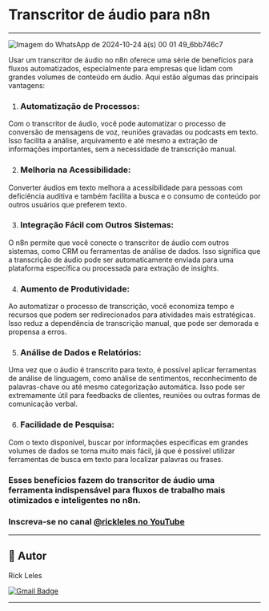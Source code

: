 # Transcritor de áudio para n8n
---
![Imagem do WhatsApp de 2024-10-24 à(s) 00 01 49_6bb746c7](https://github.com/user-attachments/assets/f6609e9c-4ca7-4e3d-b153-c64867ec1690)

Usar um transcritor de áudio no n8n oferece uma série de benefícios para fluxos automatizados, especialmente para empresas que lidam com grandes volumes de conteúdo em áudio. Aqui estão algumas das principais vantagens:

1. ### Automatização de Processos:
Com o transcritor de áudio, você pode automatizar o processo de conversão de mensagens de voz, reuniões gravadas ou podcasts em texto. Isso facilita a análise, arquivamento e até mesmo a extração de informações importantes, sem a necessidade de transcrição manual.

2. ### Melhoria na Acessibilidade:
Converter áudios em texto melhora a acessibilidade para pessoas com deficiência auditiva e também facilita a busca e o consumo de conteúdo por outros usuários que preferem texto.

3. ### Integração Fácil com Outros Sistemas:
O n8n permite que você conecte o transcritor de áudio com outros sistemas, como CRM ou ferramentas de análise de dados. Isso significa que a transcrição de áudio pode ser automaticamente enviada para uma plataforma específica ou processada para extração de insights.

4. ### Aumento de Produtividade:
Ao automatizar o processo de transcrição, você economiza tempo e recursos que podem ser redirecionados para atividades mais estratégicas. Isso reduz a dependência de transcrição manual, que pode ser demorada e propensa a erros.

5. ### Análise de Dados e Relatórios:
Uma vez que o áudio é transcrito para texto, é possível aplicar ferramentas de análise de linguagem, como análise de sentimentos, reconhecimento de palavras-chave ou até mesmo categorização automática. Isso pode ser extremamente útil para feedbacks de clientes, reuniões ou outras formas de comunicação verbal.

6. ### Facilidade de Pesquisa:
Com o texto disponível, buscar por informações específicas em grandes volumes de dados se torna muito mais fácil, já que é possível utilizar ferramentas de busca em texto para localizar palavras ou frases.

### Esses benefícios fazem do transcritor de áudio uma ferramenta indispensável para fluxos de trabalho mais otimizados e inteligentes no n8n.

### Inscreva-se no canal [@rickleles no YouTube](https://www.youtube.com/channel/UCRtctFKjrilIhyX-fQ_B3Jg?sub_confirmation=1)

---
## 🦸 Autor


Rick Leles</a>
 <br />
 
[![Gmail Badge](https://img.shields.io/badge/-fleles324@gmail.com-c14438?style=flat-square&logo=Gmail&logoColor=white&link=mailto:mthalvarez2005@gmail.com)](mailto:mthalvarez2005@gmail.com)

---
